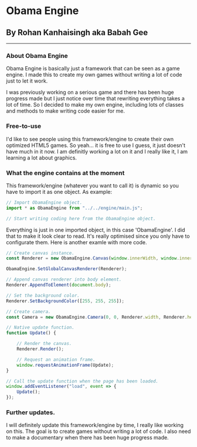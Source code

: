 # Obama Engine
## By Rohan Kanhaisingh aka Babah Gee

- - -

### About Obama Engine

Obama Engine is basically just a framework that can be seen as a game engine. I made this to create my own games without writing a lot of code just
to let it work. 

I was previously working on a serious game and there has been huge progress made but I just notice over time that rewriting everything takes a lot of time.
So I decided to make my own engine, including lots of classes and methods to make writing code easier for me. 

### Free-to-use
I'd like to see people using this framework/engine to create their own optimized HTML5 games. So yeah... it is free to use I guess, it just doesn't have much in it now.
I am definitly working a lot on it and I really like it, I am learning a lot about graphics.

### What the engine contains at the moment
This framework/engine (whatever you want to call it) is dynamic so you have to import it as one object. As example:

```javascript
// Import ObamaEngine object.
import * as ObamaEngine from "../../engine/main.js";

// Start writing coding here from the ObamaEngine object.
```

Everything is just in one imported object, in this case 'ObamaEngine'. I did that to make it look clear to read. It's really optimised since you only have to
configurate them. Here is another examle with more code.

```javascript
// Create canvas instance.
const Renderer = new ObamaEngine.Canvas(window.innerWidth, window.innerHeight, RendererOptions);

ObamaEngine.SetGlobalCanvasRenderer(Renderer);

// Append canvas renderer into body element.
Renderer.AppendToElement(document.body);

// Set the background color.
Renderer.SetBackgroundColor([255, 255, 255]);

// Create camera.
const Camera = new ObamaEngine.Camera(0, 0, Renderer.width, Renderer.height).ApplyTo(Renderer);

// Native update function.
function Update() {

    // Render the canvas.
    Renderer.Render();

    // Request an animation frame.
    window.requestAnimationFrame(Update);
}

// Call the update function when the page has been loaded.
window.addEventListener("load", event => {
    Update();
});
```

### Further updates.
I will definitely update this framework/engine by time, I really like working on this. The goal is to create games without writing a lot of code. 
I also need to make a documentary when there has been huge progress made.
